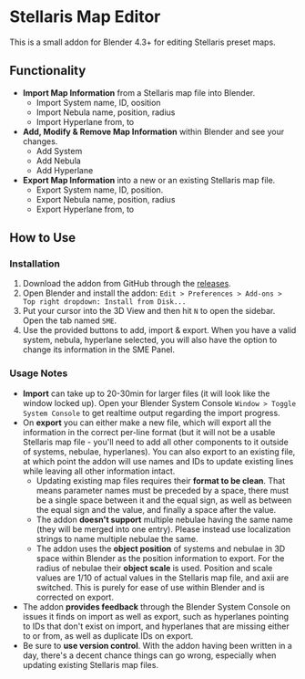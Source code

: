# Stellaris Map Editor
This is a small addon for Blender 4.3+ for editing Stellaris preset maps.

## Functionality
* **Import Map Information** from a Stellaris map file into Blender.
  * Import System name, ID, oosition
  * Import Nebula name, position, radius
  * Import Hyperlane from, to
* **Add, Modify & Remove Map Information** within Blender and see your changes.
  * Add System
  * Add Nebula
  * Add Hyperlane
* **Export Map Information** into a new or an existing Stellaris map file.
  * Export System name, ID, position.
  * Export Nebula name, position, radius
  * Export Hyperlane from, to

## How to Use
### Installation
1. Download the addon from GitHub through the [releases](https://github.com/enenra/stellaris-map-editor/releases).
2. Open Blender and install the addon: `Edit > Preferences > Add-ons > Top right dropdown: Install from Disk...`
3. Put your cursor into the 3D View and then hit `N` to open the sidebar. Open the tab named `SME`.
4. Use the provided buttons to add, import & export. When you have a valid system, nebula, hyperlane selected, you will also have the option to change its information in the SME Panel.

### Usage Notes
* **Import** can take up to 20-30min for larger files (it will look like the window locked up). Open your Blender System Console `Window > Toggle System Console` to get realtime output regarding the import progress.
* On **export** you can either make a new file, which will export all the information in the correct per-line format (but it will not be a usable Stellaris map file - you'll need to add all other components to it outside of systems, nebulae, hyperlanes). You can also export to an existing file, at which point the addon will use names and IDs to update existing lines while leaving all other information intact.
  * Updating existing map files requires their **format to be clean**. That means parameter names must be preceded by a space, there must be a single space between it and the equal sign, as well as between the equal sign and the value, and finally a space after the value.
  * The addon **doesn't support** multiple nebulae having the same name (they will be merged into one entry). Please instead use localization strings to name multiple nebulae the same.
  * The addon uses the **object position** of systems and nebulae in 3D space within Blender as the position information to export. For the radius of nebulae their **object scale** is used. Position and scale values are 1/10 of actual values in the Stellaris map file, and axii are switched. This is purely for ease of use within Blender and is corrected on export.
* The addon **provides feedback** through the Blender System Console on issues it finds on import as well as export, such as hyperlanes pointing to IDs that don't exist on import, and hyperlanes that are missing either to or from, as well as duplicate IDs on export.
* Be sure to **use version control**. With the addon having been written in a day, there's a decent chance things can go wrong, especially when updating existing Stellaris map files.